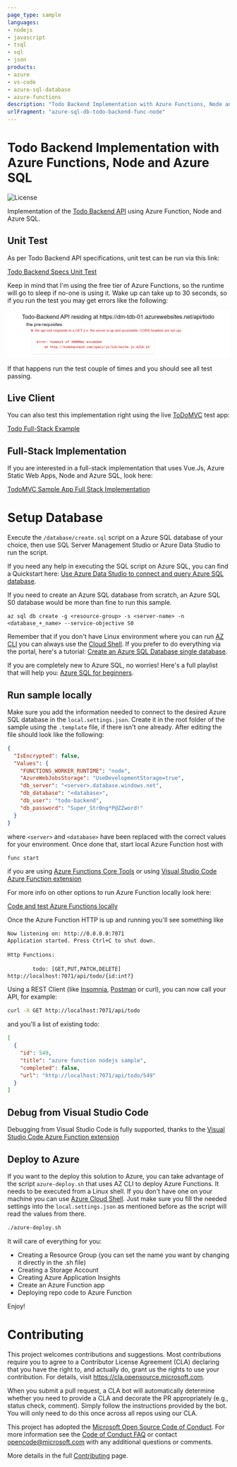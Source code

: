 ```yaml
---
page_type: sample
languages:
- nodejs
- javascript
- tsql
- sql
- json
products:
- azure
- vs-code
- azure-sql-database
- azure-functions
description: "Todo Backend Implementation with Azure Functions, Node and Azure SQL"
urlFragment: "azure-sql-db-todo-backend-func-node"
---
```


<!-- 
Guidelines on README format: https://review.docs.microsoft.com/help/onboard/admin/samples/concepts/readme-template?branch=master

Guidance on onboarding samples to docs.microsoft.com/samples: https://review.docs.microsoft.com/help/onboard/admin/samples/process/onboarding?branch=master

Taxonomies for products and languages: https://review.docs.microsoft.com/new-hope/information-architecture/metadata/taxonomies?branch=master
-->

# Todo Backend Implementation with Azure Functions, Node and Azure SQL

![License](https://img.shields.io/badge/license-MIT-green.svg)

Implementation of the [Todo Backend API](http://www.todobackend.com/index.html) using Azure Function, Node and Azure SQL. 

## Unit Test

As per Todo Backend API specifications, unit test can be run via this link:

[Todo Backend Specs Unit Test](http://todobackend.com/specs/index.html?https://dm-tdb-01.azurewebsites.net/api/todo)

Keep in mind that I'm using the free tier of Azure Functions, so the runtime will go to sleep if no-one is using it. Wake up can take up to 30 seconds, so if you run the test you may get errors like the following:

![](./images/azure-function-slow-wakeup-error.png)

If that happens run the test couple of times and you should see all test passing.

## Live Client

You can also test this implementation right using the live [ToDoMVC](http://todomvc.com/) test app:

[Todo Full-Stack Example](http://todobackend.com/client/index.html?https://dm-tdb-01.azurewebsites.net/api/ToDo)

## Full-Stack Implementation

If you are interested in a full-stack implementation that uses Vue.Js, Azure Static Web Apps, Node and Azure SQL, look here:

[TodoMVC Sample App Full Stack Implementation](https://github.com/Azure-Samples/azure-sql-db-todo-mvc)

# Setup Database

Execute the `/database/create.sql` script on a Azure SQL database of your choice, then use SQL Server Management Studio or Azure Data Studio to run the script. 

If you need any help in executing the SQL script on Azure SQL, you can find a Quickstart here: [Use Azure Data Studio to connect and query Azure SQL database](https://docs.microsoft.com/en-us/sql/azure-data-studio/quickstart-sql-database).

If you need to create an Azure SQL database from scratch, an Azure SQL S0 database would be more than fine to run this sample.

```
az sql db create -g <resource-group> -s <server-name> -n <database_+_name> --service-objective S0
```

Remember that if you don't have Linux environment where you can run [AZ CLI](https://docs.microsoft.com/en-us/cli/azure/install-azure-cli?view=azure-cli-latest) you can always use the [Cloud Shell](https://docs.microsoft.com/en-us/azure/cloud-shell/quickstart). If you prefer to do everything via the portal, here's a tutorial: [Create an Azure SQL Database single database](https://docs.microsoft.com/en-us/azure/azure-sql/database/single-database-create-quickstart?tabs=azure-portal).

If you are completely new to Azure SQL, no worries! Here's a full playlist that will help you: [Azure SQL for beginners](https://www.youtube.com/playlist?list=PLlrxD0HtieHi5c9-i_Dnxw9vxBY-TqaeN).


## Run sample locally

Make sure you add the information needed to connect to the desired Azure SQL database in the `local.settings.json`. Create it in the root folder of the sample using the `.template` file, if there isn't one already. After editing the file should look like the following:

```json
{
  "IsEncrypted": false,
  "Values": {
    "FUNCTIONS_WORKER_RUNTIME": "node",
    "AzureWebJobsStorage": "UseDevelopmentStorage=true",
    "db_server": "<server>.database.windows.net",
    "db_database": "<database>",
    "db_user": "todo-backend",
    "db_password": "Super_Str0ng*P@ZZword!"
  }
}
```

where `<server>` and `<database>` have been replaced with the correct values for your environment. Once done that, start local Azure Function host with

```bash
func start
```

if you are using [Azure Functions Core Tools](https://www.npmjs.com/package/azure-functions-core-tools) or using [Visual Studio Code Azure Function extension](https://marketplace.visualstudio.com/items?itemName=ms-azuretools.vscode-azurefunctions)

For more info on other options to run Azure Function locally look here:

[Code and test Azure Functions locally](https://docs.microsoft.com/en-us/azure/azure-functions/functions-develop-local)

Once the Azure Function HTTP  is up and running you'll see something like

```text
Now listening on: http://0.0.0.0:7071
Application started. Press Ctrl+C to shut down.

Http Functions:

        todo: [GET,PUT,PATCH,DELETE] http://localhost:7071/api/todo/{id:int?}
```

Using a REST Client (like [Insomnia](https://insomnia.rest/), [Postman](https://www.getpostman.com/) or curl), you can now call your API, for example:

```bash
curl -X GET http://localhost:7071/api/todo
```

and you'll a list of existing todo:

```json
[
  {
    "id": 549,
    "title": "azure function nodejs sample",
    "completed": false,
    "url": "http://localhost:7071/api/todo/549"
  }
]
```

## Debug from Visual Studio Code

Debugging from Visual Studio Code is fully supported, thanks to the [Visual Studio Code Azure Function extension](https://marketplace.visualstudio.com/items?itemName=ms-azuretools.vscode-azurefunctions)

## Deploy to Azure

If you want to the deploy this solution to Azure, you can take advantage of the script `azure-deploy.sh` that uses AZ CLI to deploy Azure Functions. It needs to be executed from a Linux shell. If you don't have one on your machine you can use [Azure Cloud Shell](https://azure.microsoft.com/en-us/features/cloud-shell). Just make sure you fill the needed settings into the `local.settings.json` as mentioned before as the script will read the values from there.

```bash
./azure-deploy.sh
```

It will care of everything for you:

- Creating a Resource Group (you can set the name you want by changing it directly in the .sh file)
- Creating a Storage Account
- Creating Azure Application Insights
- Create an Azure Function app
- Deploying repo code to Azure Function

Enjoy!

# Contributing 

This project welcomes contributions and suggestions.  Most contributions require you to agree to a
Contributor License Agreement (CLA) declaring that you have the right to, and actually do, grant us
the rights to use your contribution. For details, visit https://cla.opensource.microsoft.com.

When you submit a pull request, a CLA bot will automatically determine whether you need to provide
a CLA and decorate the PR appropriately (e.g., status check, comment). Simply follow the instructions
provided by the bot. You will only need to do this once across all repos using our CLA.

This project has adopted the [Microsoft Open Source Code of Conduct](https://opensource.microsoft.com/codeofconduct/).
For more information see the [Code of Conduct FAQ](https://opensource.microsoft.com/codeofconduct/faq/) or
contact [opencode@microsoft.com](mailto:opencode@microsoft.com) with any additional questions or comments.

More details in the full [Contributing](./CONTRIBUTING.md) page.
